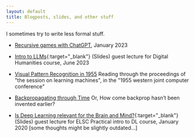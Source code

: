 ```yaml
---
layout: default
title: Blogposts, slides, and other stuff
---
```


I sometimes try to write less formal stuff.


- [Recursive games with ChatGPT](https://gist.github.com/liorfox/a5dc1d9a3fac894591666056971979ae), January 2023

- [Intro to LLMs](assets/pdf/dh_llms.pdf){:target="_blank"} (Slides) guest lecture for Digital Humanities course, June 2023

- [Visual Pattern Recognition in 1955](https://liorfox.substack.com/p/visual-pattern-recognition-in-1955) Reading through the proceedings of "the session on learning machines", in the "1955 western joint computer conference" 

- [Backpropagating through Time](https://liorfox.substack.com/p/backpropagating-through-time) Or, How come backprop hasn’t been invented earlier?

- [Is Deep Learning relevant for the Brain and Mind?](assets/pdf/dl_course_jan20.pdf){:target="_blank"} (Slides) guest lecture for ELSC Practical intro to DL course, January 2020 \[some thoughts might be slightly outdated...\]